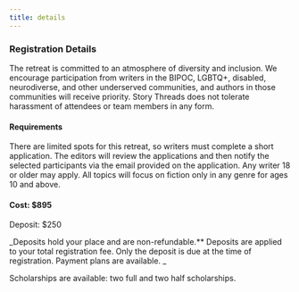 ```yaml
---
title: details
---
```


### Registration Details
The retreat is committed to an atmosphere of diversity and inclusion. We encourage participation from writers in the BIPOC, LGBTQ+, disabled, neurodiverse, and other underserved communities, and authors in those communities will receive priority. Story Threads does not tolerate harassment of attendees or team members in any form.

#### Requirements
There are limited spots for this retreat, so writers must complete a short application. The editors will review the applications and then notify the selected participants via the email provided on the application. Any writer 18 or older may apply. All topics will focus on fiction only in any genre for ages 10 and above.

#### Cost: $895
Deposit: $250

_Deposits hold your place and are non-refundable.** Deposits are applied to your total registration fee. Only the deposit is due at the time of registration. Payment plans are available. _

Scholarships are available: two full and two half scholarships.

